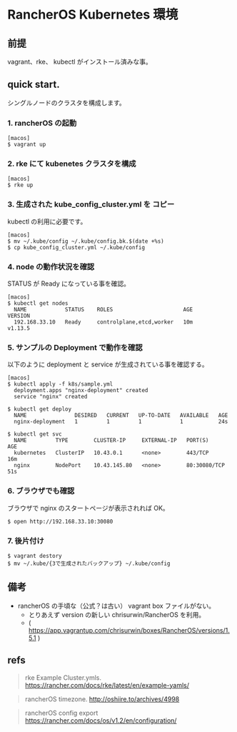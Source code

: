 # RancherOS Kubernetes 環境

## 前提

vagrant、rke、 kubectl がインストール済みな事。

## quick start.

シングルノードのクラスタを構成します。

### 1. rancherOS の起動
```
[macos]
$ vagrant up
```

### 2. rke にて kubenetes クラスタを構成
```
[macos]
$ rke up
```

### 3. 生成された kube_config_cluster.yml を コピー
kubectl の利用に必要です。
```
[macos]
$ mv ~/.kube/config ~/.kube/config.bk.$(date +%s)
$ cp kube_config_cluster.yml ~/.kube/config
```

### 4. node の動作状況を確認
STATUS が Ready になっている事を確認。
```
[macos]
$ kubectl get nodes
  NAME            STATUS    ROLES                      AGE       VERSION
  192.168.33.10   Ready     controlplane,etcd,worker   10m       v1.13.5
```

### 5. サンプルの Deployment で動作を確認
以下のように deployment と service が生成されている事を確認する。
```
[macos]
$ kubectl apply -f k8s/sample.yml
  deployment.apps "nginx-deployment" created
  service "nginx" created

$ kubectl get deploy
  NAME               DESIRED   CURRENT   UP-TO-DATE   AVAILABLE   AGE
  nginx-deployment   1         1         1            1           24s

$ kubectl get svc
  NAME         TYPE        CLUSTER-IP     EXTERNAL-IP   PORT(S)        AGE
  kubernetes   ClusterIP   10.43.0.1      <none>        443/TCP        16m
  nginx        NodePort    10.43.145.80   <none>        80:30080/TCP   51s
```

### 6. ブラウザでも確認
ブラウザで nginx のスタートページが表示されれば OK。
```
$ open http://192.168.33.10:30080
```

### 7. 後片付け
```
$ vagrant destory
$ mv ~/.kube/{3で生成されたバックアップ} ~/.kube/config 
```

## 備考
- rancherOS の手頃な（公式？は古い） vagrant box ファイルがない。
	- とりあえず version の新しい chrisurwin/RancherOS を利用。
  - ( https://app.vagrantup.com/chrisurwin/boxes/RancherOS/versions/1.5.1 )

## refs
> rke Example Cluster.ymls.  
> https://rancher.com/docs/rke/latest/en/example-yamls/

> rancherOS timezone.
> http://oshiire.to/archives/4998

> rancherOS config export
> https://rancher.com/docs/os/v1.2/en/configuration/

